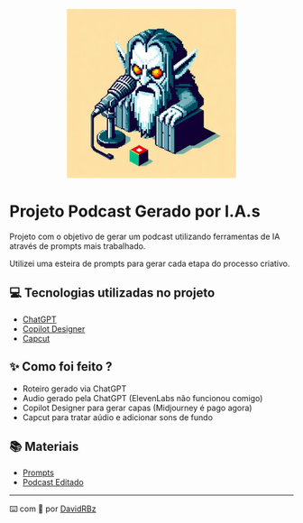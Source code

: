 <p align="center">
<img 
    src="./assets/Cover.jpeg"
    width="300"
/>

# Projeto Podcast Gerado por I.A.s

Projeto com o objetivo de gerar um podcast utilizando ferramentas de IA através de prompts mais trabalhado.

Utilizei uma esteira de prompts para gerar cada etapa do processo criativo.

## 💻 Tecnologias utilizadas no projeto

- [ChatGPT](https://chat.openai.com/) 
- [Copilot Designer](https://copilot.microsoft.com/images/create)
- [Capcut](https://www.capcut.com/pt-br/)

## ✨ Como foi feito ?

- Roteiro gerado via ChatGPT
- Audio gerado pela ChatGPT (ElevenLabs não funcionou comigo)
- Copilot Designer para gerar capas (Midjourney é pago agora)
- Capcut para tratar aúdio e adicionar sons de fundo

## 📚 Materiais
- [Prompts](https://github.com/DavidRBz/prompts-for-podcast-generate-by-ia/blob/main/Prompts.md)
- [Podcast Editado](https://github.com/DavidRBz/prompts-for-podcast-generate-by-ia/blob/main/Podcast_Editado.mp3)

---

⌨️ com 💜 por [DavidRBz](https://github.com/DavidRBz)
